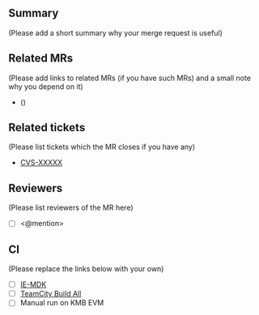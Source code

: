## Summary

(Please add a short summary why your merge request is useful)

## Related MRs

(Please add links to related MRs (if you have such MRs) and a small note why you depend on it)

* <mr-link> (<description>)

## Related tickets

(Please list tickets which the MR closes if you have any)

* [CVS-XXXXX](https://jira.devtools.intel.com/browse/CVS-XXXXX)

## Reviewers

(Please list reviewers of the MR here)

* [ ] <@mention>

## CI

(Please replace the links below with your own)

* [ ] [IE-MDK](https://dsp-ci-icv.inn.intel.com/job/IE-MDK/job/manual/job/RunTests/build)
* [ ] [TeamCity Build All](https://teamcity01-ir.devtools.intel.com/viewType.html?buildTypeId=DeepLearningSdk_DeepLearningSdk_InferenceEngineUnifiedRepo_BuildAllKeemBayOnly)
* [ ] Manual run on KMB EVM

